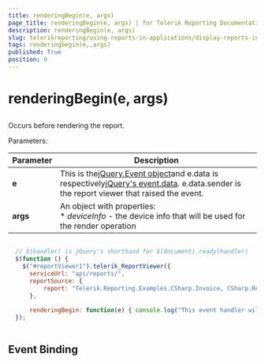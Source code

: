 ```yaml
---
title: renderingBegin(e, args)
page_title: renderingBegin(e, args) | for Telerik Reporting Documentation
description: renderingBegin(e, args)
slug: telerikreporting/using-reports-in-applications/display-reports-in-applications/web-application/html5-report-viewer/api-reference/reportviewer/events/renderingbegin(e,-args)
tags: renderingbegin(e,,args)
published: True
position: 9
---
```


# renderingBegin(e, args)



## 

Occurs before rendering the report.

Parameters:


| Parameter | Description |
| ------ | ------ |
| __e__ |This is the[jQuery.Event object](https://api.jquery.com/category/events/event-object/)and e.data is respectively[jQuery's event.data](https://api.jquery.com/event.data/). e.data.sender is the report viewer that raised the event.|
| __args__ |An object with properties:<br/>*  *deviceInfo* - the device info that will be used for the render operation|




	
````js

  // $(handler) is jQuery's shorthand for $(document).ready(handler)
  $(function () {
    $("#reportViewer1").telerik_ReportViewer({
      serviceUrl: "api/reports/",
      reportSource: {
          report: "Telerik.Reporting.Examples.CSharp.Invoice, CSharp.ReportLibrary"
      },
      
      renderingBegin: function(e) { console.log("This event handler will be called before rendering the report."); }
  });
          
````



## Event Binding
